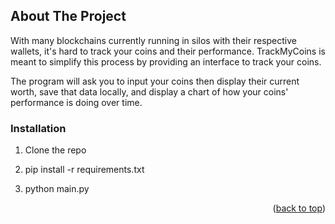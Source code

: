 <div id="top"></div>



<!-- ABOUT THE PROJECT -->
## About The Project

With many blockchains currently running in silos with their respective wallets, it's hard to track your coins and their performance. TrackMyCoins is meant to simplify this process by providing an interface to track your coins.

The program will ask you to input your coins then display their current worth, save that data locally, and display a chart of how your coins' performance is doing over time.


### Installation


1. Clone the repo

2. pip install -r requirements.txt 

3. python main.py


<p align="right">(<a href="#top">back to top</a>)</p>


